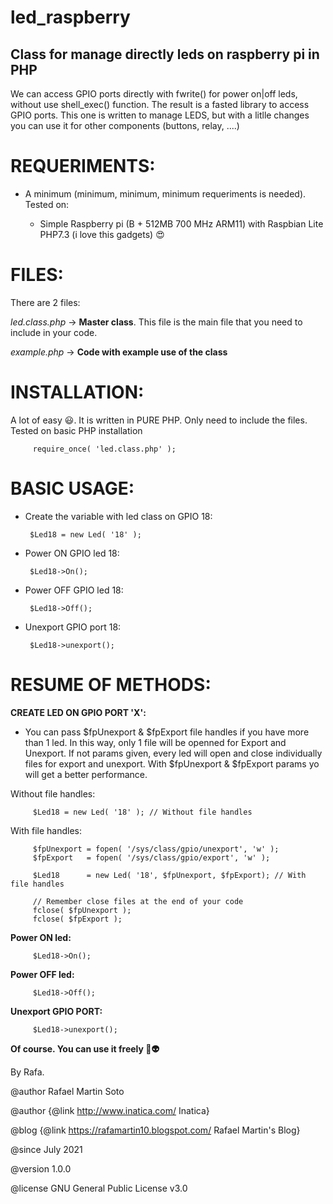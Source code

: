 # led_raspberry

## Class for manage directly leds on raspberry pi in PHP

We can access GPIO ports directly with fwrite() for power on|off leds, without use shell_exec() function. The result is a fasted library to access GPIO ports. This one is written to manage LEDS, but with a litlle changes you can use it for other components (buttons, relay, ....)
 
 # REQUERIMENTS:
 
 - A minimum (minimum, minimum, minimum requeriments is needed). Tested on:
 		
    - Simple Raspberry pi (B +	512MB	700 MHz ARM11) with Raspbian Lite PHP7.3 (i love this gadgets)  :heart_eyes:
 
 
  # FILES:
 There are 2 files:
 
 *led.class.php* -> **Master class**. This file is the main file that you need to include in your code.
 
 *example.php* -> **Code with example use of the class**
 
 
 # INSTALLATION:
 A lot of easy :smiley:. It is written in PURE PHP. Only need to include the files. Tested on basic PHP installation
 
         require_once( 'led.class.php' );
 
 # BASIC USAGE:
 
 - Create the variable with led class on GPIO 18:
 
        $Led18 = new Led( '18' );
 
 
 - Power ON GPIO led 18:

        $Led18->On();
        
 - Power OFF GPIO led 18:

        $Led18->Off();
 
 - Unexport GPIO port 18:

        $Led18->unexport();
 
# RESUME OF METHODS:


**CREATE LED ON GPIO PORT 'X':**

- You can pass $fpUnexport & $fpExport file handles if you have more than 1 led. In this way, only 1 file will be openned for Export and Unexport. If not params given, every led will open and close individually files for export and unexport. With $fpUnexport & $fpExport params yo will get a better performance.

Without file handles:

         $Led18 = new Led( '18' ); // Without file handles

With file handles:

         $fpUnexport = fopen( '/sys/class/gpio/unexport', 'w' );
         $fpExport   = fopen( '/sys/class/gpio/export', 'w' );
         
         $Led18      = new Led( '18', $fpUnexport, $fpExport); // With file handles
         
         // Remember close files at the end of your code
         fclose( $fpUnexport );
         fclose( $fpExport );

**Power ON led:**

         $Led18->On();
 
 
**Power OFF led:**

         $Led18->Off();
 
 
**Unexport GPIO PORT:**

         $Led18->unexport();

 
 **Of course. You can use it freely :vulcan_salute::alien:**
 
 By Rafa.
 
 
 @author Rafael Martin Soto
 
 @author {@link http://www.inatica.com/ Inatica}
 
 @blog {@link https://rafamartin10.blogspot.com/ Rafael Martin's Blog}
 
 @since July 2021
 
 @version 1.0.0
 
 @license GNU General Public License v3.0
